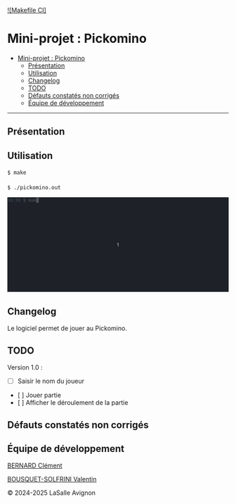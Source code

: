 [![Makefile CI]](https://github.com/bts-lasalle-avignon-projets/MP25-T4-PICKOMINO/tree/develop)

# Mini-projet : Pickomino

- [Mini-projet : Pickomino](#mini-projet--pickomino)
  - [Présentation](#présentation)
  - [Utilisation](#utilisation)
  - [Changelog](#changelog)
  - [TODO](#todo)
  - [Défauts constatés non corrigés](#défauts-constatés-non-corrigés)
  - [Équipe de développement](#équipe-de-développement)

---

## Présentation

## Utilisation

```bash
$ make

$ ./pickomino.out
```

![](./images/pickomino.gif)

## Changelog

Le logiciel permet de jouer au Pickomino.

## TODO

Version 1.0 : 
- [ ] Saisir le nom du joueur 
- [ ] Jouer partie 
- [ ] Afficher le déroulement de la partie

## Défauts constatés non corrigés

## Équipe de développement

<a href= "https://github.com/clementBernard130">BERNARD Clément</a>

<a href =https://github.com/ValentinBOUSQUET>BOUSQUET-SOLFRINI Valentin</a>

&copy; 2024-2025 LaSalle Avignon
